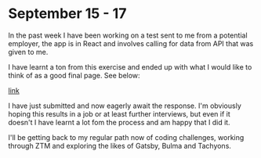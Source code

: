 # September 15 - 17

In the past week I have been working on a test sent to me from a potential employer, the app is in React and involves calling for data from API that was given to me.

I have learnt a ton from this exercise and ended up with what I would like to think of as a good final page. See below:

[link](https://amazing-mirzakhani-486d14.netlify.com/)

I have just submitted and now eagerly await the response. I'm obviously hoping this results in a job or at least further interviews, but even if it doesn't I have learnt a lot fom the process and am happy that I did it.

I'll be getting back to my regular path now of coding challenges, working through ZTM and exploring the likes of Gatsby, Bulma and Tachyons.
